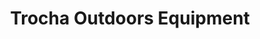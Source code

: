 ---
title: "Trocha Outdoors Equipment"
url: /miraflores/trocha-outdoors-equipment/
shop: exterior
---